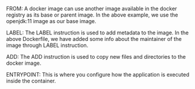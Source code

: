 FROM: A docker image can use another image available in the docker registry as its base or parent image. In the above example, we use the openjdk:11 image as our base image.

LABEL: The LABEL instruction is used to add metadata to the image. In the above Dockerfile, we have added some info about the maintainer of the image through LABEL instruction.

ADD: The ADD instruction is used to copy new files and directories to the docker image.

ENTRYPOINT: This is where you configure how the application is executed inside the container.

